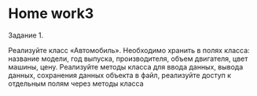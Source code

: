 # <b>Home work3</b>

Задание 1.<br>

Реализуйте класс «Автомобиль». Необходимо хранить в полях класса: название модели, год выпуска, производителя, объем двигателя, цвет машины, цену. Реализуйте методы класса для ввода данных, вывода данных, сохранения данных объекта в файл, реализуйте доступ к отдельным полям через методы класса
